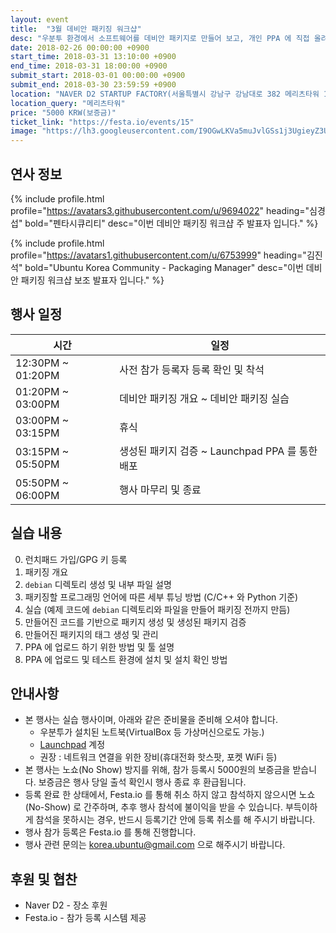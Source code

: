 ```yaml
---
layout: event
title:  "3월 데비안 패키징 워크샵"
desc: "우분투 환경에서 소프트웨어를 데비안 패키지로 만들어 보고, 개인 PPA 에 직접 올려보기도 하는 실습을 합니다"
date: 2018-02-26 00:00:00 +0900
start_time: 2018-03-31 13:10:00 +0900
end_time: 2018-03-31 18:00:00 +0900
submit_start: 2018-03-01 00:00:00 +0900
submit_end: 2018-03-30 23:59:59 +0900
location: "NAVER D2 STARTUP FACTORY(서울특별시 강남구 강남대로 382 메리츠타워 16층)"
location_query: "메리츠타워"
price: "5000 KRW(보증금)"
ticket_link: "https://festa.io/events/15"
image: "https://lh3.googleusercontent.com/I9OGwLKVa5muJvlGSs1j3UgieyZ3UGoHpTWiPyx4bg8K1aym5EgYA37X3Kbf4iILYtn5htEVgD91NMJJNiPOHghjYDEgy5uOxo_3YL2jf7wrRM3buBmv1zyo4fr_pSxKicDz7PTGEOsvwGBYnzI1TeRdKyOkxPqgW-Uxl3dmJYlDyPAv4KbyboBh_VrHqhvS0TOMvEiAcQ34pd0dHy4CdMoSe7eTjK-36Y85H_CITtH9Ld8ELaZvnAgdGcCIJpeQ5GtEMVY9hpR9DC1yYKAZLvvWxuOU9VXFCwC7QaQnzV_TRV1lsqHSwYiJLGN-VVDGaKyIJzclkZiiwUaAmks1iFXJ78prUlN22oSS0NjbiV022xNcFVgrlFjpIHwq0062leQwqKYMXFRZAQknbwE81OM9mXAuussiXgOXWVKCF19_D2TMqlP_Rwh6tUssgBVuWyElu0n-O5_QhTd_6ZOh9oIBSUBoG66IbGfqXV3AaxrakwgfX5bCVs6Qs548lUMoAMOPShUoNX5Bh0DyklQsNFWxmoS_n_hZgvI6B0NmVAnKU7ZdmJ8ZcINMZoRK53C9Vj7BJPVCjHjhvuzmBZX_PLAVRvFepXOrcMLQCxvvY90VRZxRoIPTPlh5fks4Z2jH7BRn0-rPNhDaHawhBu9LzTJtMa_LBPcj=s1606-no"
---
```


## 연사 정보

  {% include profile.html
    profile="https://avatars3.githubusercontent.com/u/9694022"
    heading="심경섭" bold="펜타시큐리티"
    desc="이번 데비안 패키징 워크샵 주 발표자 입니다." %}

  {% include profile.html
    profile="https://avatars1.githubusercontent.com/u/6753999"
    heading="김진석" bold="Ubuntu Korea Community - Packaging Manager"
    desc="이번 데비안 패키징 워크샵 보조 발표자 입니다." %}

## 행사 일정

시간 | 일정
--- | ---
12:30PM ~ 01:20PM | 사전 참가 등록자 등록 확인 및 착석
01:20PM ~ 03:00PM | 데비안 패키징 개요 ~ 데비안 패키징 실습
03:00PM ~ 03:15PM | 휴식
03:15PM ~ 05:50PM | 생성된 패키지 검증 ~ Launchpad PPA 를 통한 배포
05:50PM ~ 06:00PM | 행사 마무리 및 종료

## 실습 내용

0. 런치패드 가입/GPG 키 등록
1. 패키징 개요
2. `debian` 디렉토리 생성 및 내부 파일 설명
3. 패키징할 프로그래밍 언어에 따른 세부 튜닝 방법 (C/C++ 와 Python 기준)
4. 실습 (예제 코드에 `debian` 디렉토리와 파일을 만들어 패키징 전까지 만듬)
5. 만들어진 코드를 기반으로 패키지 생성 및 생성된 패키지 검증
6. 만들어진 패키지의 태그 생성 및 관리
7. PPA 에 업로드 하기 위한 방법 및 툴 설명
8. PPA 에 업로드 및 테스트 환경에 설치 및 설치 확인 방법

## 안내사항
- 본 행사는 실습 행사이며, 아래와 같은 준비물을 준비해 오셔야 합니다.
  - 우분투가 설치된 노트북(VirtualBox 등 가상머신으로도 가능.)
  - [Launchpad](https://launchpad.net) 계정
  - 권장 : 네트워크 연결을 위한 장비(휴대전화 핫스팟, 포켓 WiFi 등)
- 본 행사는 노쇼(No Show) 방지를 위해, 참가 등록시 5000원의 보증금을 받습니다. 보증금은 행사 당일 출석 확인시 행사 종료 후 환급됩니다.
- 등록 완료 한 상태에서, Festa.io 를 통해 취소 하지 않고 참석하지 않으시면 노쇼(No-Show) 로 간주하며, 추후 행사 참석에 불이익을 받을 수 있습니다. 부득이하게 참석을 못하시는 경우, 반드시 등록기간 안에 등록 취소를 해 주시기 바랍니다.
- 행사 참가 등록은 Festa.io 를 통해 진행합니다.
- 행사 관련 문의는 korea.ubuntu@gmail.com 으로 해주시기 바랍니다.

## 후원 및 협찬
- Naver D2 - 장소 후원
- Festa.io - 참가 등록 시스템 제공

